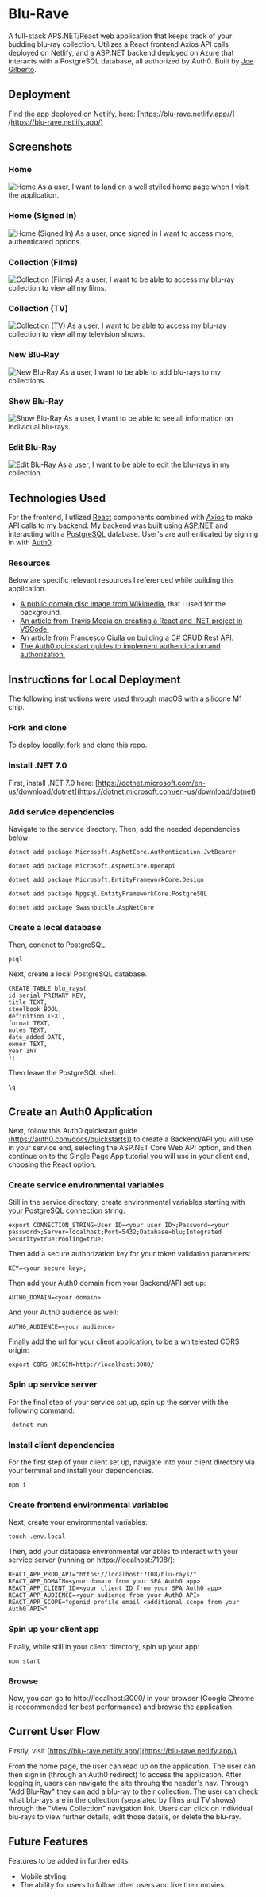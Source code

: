 # Blu-Rave
A full-stack APS.NET/React web application that keeps track of your budding blu-ray collection.  Utilizes a React frontend Axios API calls deployed on Netlify, and a ASP.NET backend deployed on Azure that interacts with a PostgreSQL database, all authorized by Auth0.  Built by [Joe Gilberto](https://joekgilberto.com/).

## Deployment
Find the app deployed on Netlify, here: [https://blu-rave.netlify.app//](https://blu-rave.netlify.app/)

## Screenshots

### Home
![Home](./lib/home-logout.png)
As a user, I want to land on a well styiled home page when I visit the application.

### Home (Signed In)
![Home (Signed In)](./lib/home-login.png)
As a user, once signed in I want to access more, authenticated options.

### Collection (Films)
![Collection (Films)](./lib/index-film.png)
As a user, I want to be able to access my blu-ray collection to view all my films.

### Collection (TV)
![Collection (TV)](./lib/index-tv.png)
As a user, I want to be able to access my blu-ray collection to view all my television shows.

### New Blu-Ray
![New Blu-Ray](./lib/new.png)
As a user, I want to be able to add blu-rays to my collections.

### Show Blu-Ray
![Show Blu-Ray](./lib/show.png)
As a user, I want to be able to see all information on individual blu-rays.

### Edit Blu-Ray
![Edit Blu-Ray](./lib/edit.png)
As a user, I want to be able to edit the blu-rays in my collection.

## Technologies Used

For the frontend, I utlized [React](https://react.dev/) components combined with [Axios](https://axios-http.com/) to make API calls to my backend.  My backend was built using [ASP.NET](https://dotnet.microsoft.com/en-us/apps/aspnet) and interacting with a [PostgreSQL](https://www.postgresql.org/) database.  User's are authenticated by signing in with [Auth0](https://auth0.com/).

### Resources
Below are specific relevant resources I referenced while building this application.

- [A public domain disc image from Wikimedia.](https://commons.wikimedia.org/wiki/File:RVT-R_disc_data_side_(white_background).png) that I used for the background.
- [An article from Travis Media on creating a React and .NET project in VSCode.](https://travis.media/how-to-create-react-app-net-api-vscode/)
- [An article from Francesco Ciulla on building a C# CRUD Rest API.](https://dev.to/francescoxx/c-c-sharp-crud-rest-api-using-net-7-aspnet-entity-framework-postgres-docker-and-docker-compose-493a)
- [The Auth0 quickstart guides to implement authentication and authorization.](https://auth0.com/docs/quickstarts)

## Instructions for Local Deployment
The following instructions were used through macOS with a silicone M1 chip.

### Fork and clone
To deploy locally, fork and clone this repo.

### Install .NET 7.0
First, install .NET 7.0 here: [https://dotnet.microsoft.com/en-us/download/dotnet](https://dotnet.microsoft.com/en-us/download/dotnet)

### Add service dependencies
Navigate to the service directory.  Then, add the needed dependencies below:
```
dotnet add package Microsoft.AspNetCore.Authentication.JwtBearer
```
```
dotnet add package Microsoft.AspNetCore.OpenApi
```
```
dotnet add package Microsoft.EntityFrameworkCore.Design
```
```
dotnet add package Npgsql.EntityFrameworkCore.PostgreSQL
```
```
dotnet add package Swashbuckle.AspNetCore
```

### Create a local database
Then, conenct to PostgreSQL.
```
psql 
```
Next, create a local PostgreSQL database.
```
CREATE TABLE blu_rays(
id serial PRIMARY KEY,
title TEXT,
steelbook BOOL,
definition TEXT,
format TEXT,
notes TEXT,
date_added DATE,
owner TEXT,
year INT
);
```
Then leave the PostgreSQL shell.
```
\q
```

## Create an Auth0 Application
Next, follow this Auth0 quickstart guide [(https://auth0.com/docs/quickstarts))](https://auth0.com/docs/quickstarts) to create a Backend/API you will use in your service end, selecting the ASP.NET Core Web API option, and then continue on to the Single Page App tutorial you will use in your client end, choosing the React option.


### Create service environmental variables
Still in the service directory, create environmental variables starting with your PostgreSQL connection string:
```
export CONNECTION_STRING=User ID=<your user ID>;Password=<your password>;Server=localhost;Port=5432;Database=blu;Integrated Security=true;Pooling=true;
```
Then add a secure authorization key for your token validation parameters:
```
KEY=<your secure key>;
```
Then add your Auth0 domain from your Backend/API set up:
```
AUTH0_DOMAIN=<your domain>
```
And your Auth0 audience as well:
```
AUTH0_AUDIENCE=<your audience>
```
Finally add the url for your client application, to be a whitelested CORS origin:
```
export CORS_ORIGIN=http://localhost:3000/
```

### Spin up service server
For the final step of your service set up, spin up the server with the following command:
```
 dotnet run
```

### Install client dependencies
For the first step of your client set up, navigate into your client directory via your terminal and install your dependencies.
```
npm i
```

### Create frontend environmental variables
Next, create your environmental variables:
```
touch .env.local
```
Then, add your database environmental variables to interact with your service server (running on https://localhost:7108/):
```
REACT_APP_PROD_API="https://localhost:7108/blu-rays/"
REACT_APP_DOMAIN=<your domain from your SPA Auth0 app>
REACT_APP_CLIENT_ID=<your client ID from your SPA Auth0 app>
REACT_APP_AUDIENCE=<your audience from your Auth0 API>
REACT_APP_SCOPE="openid profile email <additional scope from your Auth0 API>"
```

### Spin up your client app
Finally, while still in your client directory, spin up your app:
```
npm start
```

### Browse
Now, you can go to http://localhost:3000/ in your browser (Google Chrome is reccommended for best performance) and browse the application.

## Current User Flow
Firstly, visit [https://blu-rave.netlify.app/](https://blu-rave.netlify.app/)

From the home page, the user can read up on the application.  The user can then sign in (through an Auth0 redirect) to access the application.  After logging in, users can navigate the site throuhg the header's nav.  Through "Add Blu-Ray" they can add a blu-ray to their collection.  The user can check what blu-rays are in the collection (separated by films and TV shows) through the "View Collection" navigation link.  Users can click on individual blu-rays to view further details, edit those details, or delete the blu-ray.

## Future Features
Features to be added in further edits:
- Mobile styling.
- The ability for users to follow other users and like their movies.
